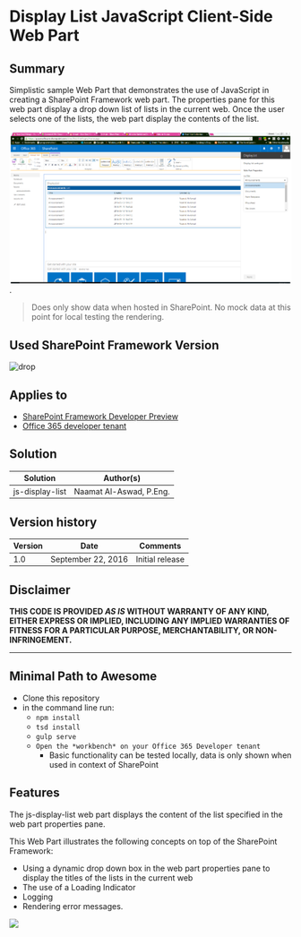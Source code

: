 # Display List JavaScript Client-Side Web Part

## Summary
Simplistic sample Web Part that demonstrates the use of JavaScript in creating a SharePoint Framework web part. The properties pane for this web part display a drop down list of lists in the current web. Once the user selects one of the lists, the web part display the contents of the list.


![Screeshot of the Display List web part](./assets/display-list-preview.png).

> Does only show data when hosted in SharePoint. No mock data at this point for local testing the rendering.

## Used SharePoint Framework Version 
![drop](https://img.shields.io/badge/drop-drop3-red.svg)

## Applies to

* [SharePoint Framework Developer Preview](http://dev.office.com/sharepoint/docs/spfx/sharepoint-framework-overview)
* [Office 365 developer tenant](http://dev.office.com/sharepoint/docs/spfx/set-up-your-developer-tenant)


## Solution

Solution|Author(s)
--------|---------
js-display-list|Naamat Al-Aswad, P.Eng.


## Version history

Version|Date|Comments
-------|----|--------
1.0|September 22, 2016|Initial release


## Disclaimer
**THIS CODE IS PROVIDED *AS IS* WITHOUT WARRANTY OF ANY KIND, EITHER EXPRESS OR IMPLIED, INCLUDING ANY IMPLIED WARRANTIES OF FITNESS FOR A PARTICULAR PURPOSE, MERCHANTABILITY, OR NON-INFRINGEMENT.**

---

## Minimal Path to Awesome

- Clone this repository
- in the command line run:
  - `npm install`
  - `tsd install`
  - `gulp serve`
  - `Open the *workbench* on your Office 365 Developer tenant`
      - Basic functionality can be tested locally, data is only shown when used in context of SharePoint

## Features
The js-display-list web part displays the content of the list specified in the web part properties pane.

This Web Part illustrates the following concepts on top of the SharePoint Framework:

* Using a dynamic drop down box in the web part properties pane to display the titles of the lists in the current web
* The use of a Loading Indicator
* Logging
* Rendering error messages.

<img src="https://telemetry.sharepointpnp.com/sp-dev-fx-webparts/samples/js-display-list" />